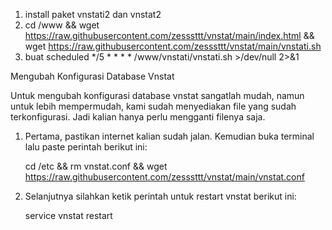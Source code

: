 1. install paket vnstati2 dan vnstat2
2. cd /www && wget https://raw.githubusercontent.com/zesssttt/vnstat/main/index.html && wget https://raw.githubusercontent.com/zesssttt/vnstat/main/vnstati.sh
3. buat scheduled */5 * * * * /www/vnstati/vnstati.sh >/dev/null 2>&1

Mengubah Konfigurasi Database Vnstat

Untuk mengubah konfigurasi database vnstat sangatlah mudah, namun untuk lebih mempermudah, kami sudah menyediakan file yang sudah terkonfigurasi. Jadi kalian hanya perlu mengganti filenya saja.

1. Pertama, pastikan internet kalian sudah jalan. Kemudian buka terminal lalu paste perintah berikut ini:

   cd /etc && rm vnstat.conf && wget https://raw.githubusercontent.com/zesssttt/vnstat/main/vnstat.conf

3. Selanjutnya silahkan ketik perintah untuk restart vnstat berikut ini:

   service vnstat restart

